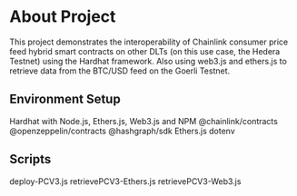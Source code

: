 # About Project

This project demonstrates the interoperability of Chainlink consumer price feed hybrid smart contracts on other DLTs (on this use case, the Hedera Testnet) using the Hardhat framework. Also using web3.js and ethers.js to retrieve data from the BTC/USD feed on the Goerli Testnet.

## Environment Setup

Hardhat with Node.js, Ethers.js, Web3.js  and NPM
@chainlink/contracts
@openzeppelin/contracts
@hashgraph/sdk
Ethers.js
dotenv

## Scripts

deploy-PCV3.js
retrievePCV3-Ethers.js
retrievePCV3-Web3.js








